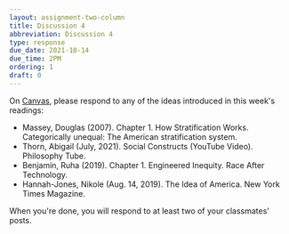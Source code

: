 ```yaml
---
layout: assignment-two-column
title: Discussion 4
abbreviation: Discussion 4
type: response
due_date: 2021-10-14
due_time: 2PM
ordering: 1
draft: 0
---
```


On <a href="https://canvas.northwestern.edu/courses/149914/discussion_topics/985608" target="_blank">Canvas</a>, please respond to any of the ideas introduced in this week's readings:

* Massey, Douglas (2007). Chapter 1. How Stratification Works. Categorically unequal: The American stratification system.
* Thorn, Abigail (July, 2021). Social Constructs (YouTube Video). Philosophy Tube.
* Benjamin, Ruha (2019). Chapter 1. Engineered Inequity. Race After Technology.
* Hannah-Jones, Nikole (Aug. 14, 2019). The Idea of America. New York Times Magazine.

When you're done, you will respond to at least two of your classmates’ posts.
